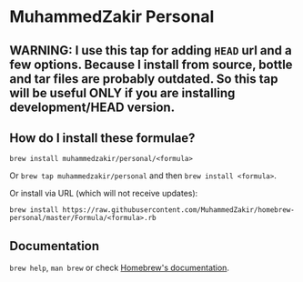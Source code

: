 # MuhammedZakir Personal

## WARNING: I use this tap for adding `HEAD` url and a few options. Because I install from source, bottle and tar files are probably outdated. So this tap will be useful ONLY if you are installing development/HEAD version.

## How do I install these formulae?
`brew install muhammedzakir/personal/<formula>`

Or `brew tap muhammedzakir/personal` and then `brew install <formula>`.

Or install via URL (which will not receive updates):

```
brew install https://raw.githubusercontent.com/MuhammedZakir/homebrew-personal/master/Formula/<formula>.rb
```

## Documentation
`brew help`, `man brew` or check [Homebrew's documentation](https://docs.brew.sh).
